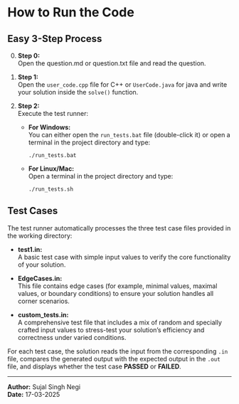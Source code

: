 # How to Run the Code

## Easy 3-Step Process
0. **Step 0:**  
   Open the question.md or question.txt file and read the question.

1. **Step 1:**  
   Open the `user_code.cpp` file for C++ or `UserCode.java` for java and write your solution inside the `solve()` function.

2. **Step 2:**  
   Execute the test runner:
   - **For Windows:**  
     You can either open the `run_tests.bat` file (double-click it) or open a terminal in the project directory and type:  
     ```
     ./run_tests.bat
     ```
   - **For Linux/Mac:**  
     Open a terminal in the project directory and type:
     ```
     ./run_tests.sh
     ```

## Test Cases

The test runner automatically processes the three test case files provided in the working directory:

- **test1.in:**  
  A basic test case with simple input values to verify the core functionality of your solution.

- **EdgeCases.in:**  
  This file contains edge cases (for example, minimal values, maximal values, or boundary conditions) to ensure your solution handles all corner scenarios.

- **custom_tests.in:**  
  A comprehensive test file that includes a mix of random and specially crafted input values to stress-test your solution’s efficiency and correctness under varied conditions.

For each test case, the solution reads the input from the corresponding `.in` file, compares the generated output with the expected output in the `.out` file, and displays whether the test case **PASSED** or **FAILED**.

---

**Author:** Sujal Singh Negi  
**Date:** 17-03-2025
